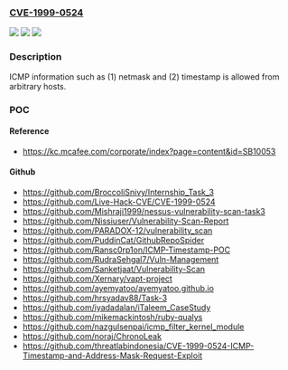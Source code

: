 ### [CVE-1999-0524](https://cve.mitre.org/cgi-bin/cvename.cgi?name=CVE-1999-0524)
![](https://img.shields.io/static/v1?label=Product&message=n%2Fa&color=blue)
![](https://img.shields.io/static/v1?label=Version&message=n%2Fa%20&color=brightgreen)
![](https://img.shields.io/static/v1?label=Vulnerability&message=n%2Fa&color=brightgreen)

### Description

ICMP information such as (1) netmask and (2) timestamp is allowed from arbitrary hosts.

### POC

#### Reference
- https://kc.mcafee.com/corporate/index?page=content&id=SB10053

#### Github
- https://github.com/BroccoliSnivy/Internship_Task_3
- https://github.com/Live-Hack-CVE/CVE-1999-0524
- https://github.com/Mishraji1999/nessus-vulnerability-scan-task3
- https://github.com/Nissiuser/Vulnerability-Scan-Report
- https://github.com/PARADOX-12/vulnerability_scan
- https://github.com/PuddinCat/GithubRepoSpider
- https://github.com/Ransc0rp1on/ICMP-Timestamp-POC
- https://github.com/RudraSehgal7/Vuln-Management
- https://github.com/Sanketjaat/Vulnerability-Scan
- https://github.com/Xernary/vapt-project
- https://github.com/ayemyatoo/ayemyatoo.github.io
- https://github.com/hrsyadav88/Task-3
- https://github.com/iyadadalan/iTaleem_CaseStudy
- https://github.com/mikemackintosh/ruby-qualys
- https://github.com/nazgulsenpai/icmp_filter_kernel_module
- https://github.com/noraj/ChronoLeak
- https://github.com/threatlabindonesia/CVE-1999-0524-ICMP-Timestamp-and-Address-Mask-Request-Exploit


